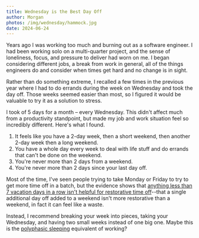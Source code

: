 ```yaml
---
title: Wednesday is the Best Day Off
author: Morgan
photos: /img/wednesday/hammock.jpg
date: 2024-06-24
---
```

Years ago I was working too much and burning out as a software engineer. I had been working solo on a multi-quarter project, and the sense of loneliness, focus, and pressure to deliver had worn on me. I began considering different jobs, a break from work in general, all of the things engineers do and consider when times get hard and no change is in sight<!-- more -->.

Rather than do something extreme, I recalled a few times in the previous year where I had to do errands during the week on Wednesday and took the day off. Those weeks seemed easier than most, so I figured it would be valuable to try it as a solution to stress.

I took of 5 days for a month – every Wednesday. This didn't affect much from a productivity standpoint, but made my job and work situation feel so incredibly different. Here's what I found.

1.  It feels like you have a 2-day week, then a short weekend, then another 2-day week then a long weekend.
2.  You have a whole day every week to deal with life stuff and do errands that can't be done on the weekend.
3.  You're never more than 2 days from a weekend.
4.  You're never more than 2 days since your last day off.


Most of the time, I've seen people trying to take Monday or Friday to try to get more time off in a batch, but the evidence shows that [anything less than 7 vacation days in a row isn't helpful for restorative time off](https://web.archive.org/web/20240717133737/https://www.washingtonpost.com/travel/2024/01/18/vacation-days-per-trip-relaxation/?ref=morganengel.com)\--that a single additional day off added to a weekend isn't more restorative than a weekend, in fact it can feel like a waste.

Instead, I recommend breaking your week into pieces, taking your Wednesday, and having two small weeks instead of one big one. Maybe this is the [polyphasic sleeping](https://web.archive.org/web/20240717133737/https://morganengel.com/tag/polyphasic-sleeping/) equivalent of working?